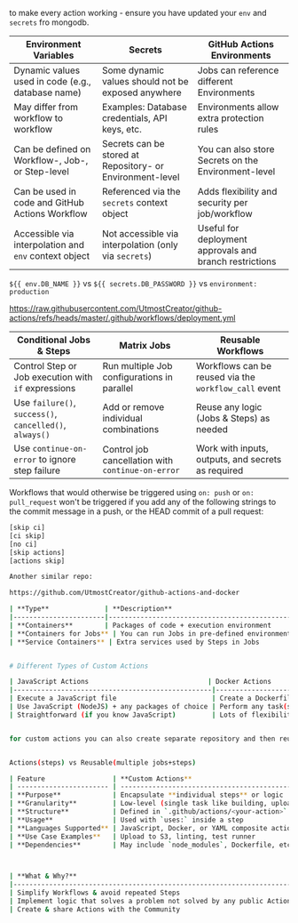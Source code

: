 to make every action working - ensure you have updated your `env` and `secrets` fro mongodb.

| **Environment Variables**                             | **Secrets**                                               | **GitHub Actions Environments**                         |
| ----------------------------------------------------- | --------------------------------------------------------- | ------------------------------------------------------- |
| Dynamic values used in code (e.g., database name)     | Some dynamic values should not be exposed anywhere        | Jobs can reference different Environments               |
| May differ from workflow to workflow                  | Examples: Database credentials, API keys, etc.            | Environments allow extra protection rules               |
| Can be defined on Workflow-, Job-, or Step-level      | Secrets can be stored at Repository- or Environment-level | You can also store Secrets on the Environment-level     |
| Can be used in code and GitHub Actions Workflow       | Referenced via the `secrets` context object               | Adds flexibility and security per job/workflow          |
| Accessible via interpolation and `env` context object | Not accessible via interpolation (only via `secrets`)     | Useful for deployment approvals and branch restrictions |


`${{ env.DB_NAME }}` vs `${{ secrets.DB_PASSWORD }}` vs `environment: production`

https://raw.githubusercontent.com/UtmostCreator/github-actions/refs/heads/master/.github/workflows/deployment.yml


| Conditional Jobs & Steps                              | Matrix Jobs                                             | Reusable Workflows                                  |
|--------------------------------------------------------|----------------------------------------------------------|------------------------------------------------------|
| Control Step or Job execution with `if` expressions    | Run multiple Job configurations in parallel              | Workflows can be reused via the `workflow_call` event |
| Use `failure()`, `success()`, `cancelled()`, `always()`| Add or remove individual combinations                    | Reuse any logic (Jobs & Steps) as needed             |
| Use `continue-on-error` to ignore step failure         | Control job cancellation with `continue-on-error`        | Work with inputs, outputs, and secrets as required   |


Workflows that would otherwise be triggered using `on: push` or `on: pull_request` won't be triggered if you add any of the following strings to the commit message in a push, or the HEAD commit of a pull request:

```bash
[skip ci]
[ci skip]
[no ci]
[skip actions]
[actions skip]

Another similar repo:

https://github.com/UtmostCreator/github-actions-and-docker

| **Type**              | **Description**                                                                 | **Use Case / Example**                                                                 |
|-----------------------|---------------------------------------------------------------------------------|-----------------------------------------------------------------------------------------|
| **Containers**        | Packages of code + execution environment                                        | Great for creating reusable execution packages & ensuring consistency                  |
| **Containers for Jobs** | You can run Jobs in pre-defined environments                                   | Example: Same environment for testing + production<br>Build your own or use public images |
| **Service Containers** | Extra services used by Steps in Jobs                                            | Example: Locally running, isolated testing database<br>Based on custom/public images    |


# Different Types of Custom Actions

| JavaScript Actions                              | Docker Actions                                        | Composite Actions                                            |
|--------------------------------------------------|--------------------------------------------------------|---------------------------------------------------------------|
| Execute a JavaScript file                        | Create a Dockerfile with your required configuration   | Combine multiple Workflow Steps in one single Action          |
| Use JavaScript (NodeJS) + any packages of choice | Perform any task(s) with any language                  | Combine `run` (commands) and `uses` (Actions)                 |
| Straightforward (if you know JavaScript)         | Lots of flexibility but requires Docker knowledge      | Reuse shared steps without extra skills                       |


for custom actions you can also create separate repository and then reuse it.


Actions(steps) vs Reusable(multiple jobs+steps)

| Feature                 | **Custom Actions**                                   | **Reusable Workflows**                                 |
| ----------------------- | ---------------------------------------------------- | ------------------------------------------------------ |
| **Purpose**             | Encapsulate **individual steps** or logic            | Reuse entire **workflow blocks** (multiple jobs/steps) |
| **Granularity**         | Low-level (single task like building, uploading)     | High-level (entire CI/CD pipelines)                    |
| **Structure**           | Defined in `.github/actions/<your-action>` directory | Stored in `.github/workflows/<workflow>.yml`           |
| **Usage**               | Used with `uses:` inside a step                      | Called with `uses:` inside a `workflow_call` job       |
| **Languages Supported** | JavaScript, Docker, or YAML composite actions        | YAML only (built on top of actions)                    |
| **Use Case Examples**   | Upload to S3, linting, test runner                   | Deploy-to-staging workflow, test-and-release flow      |
| **Dependencies**        | May include `node_modules`, Dockerfile, etc.         | References other workflows via versioning or repo path |



| **What & Why?**                                                            | **Composite Actions**                                                       | **JavaScript & Docker Actions**                                                             |
|---------------------------------------------------------------------------|------------------------------------------------------------------------------|---------------------------------------------------------------------------------------------|
| Simplify Workflows & avoid repeated Steps                                 | Create custom Actions by combining multiple Steps                           | Write Action logic in JavaScript (NodeJS) with `@actions/toolkit`                           |
| Implement logic that solves a problem not solved by any public Action     | Composite Actions are like "Workflow Excerpts"                              | Alternatively: Create your own Action environment with Docker                                |
| Create & share Actions with the Community                                 | Use Actions (via `uses`) and Commands (via `run`) as needed                 | Either way: Use inputs, set outputs and perform any logic                                   |

```